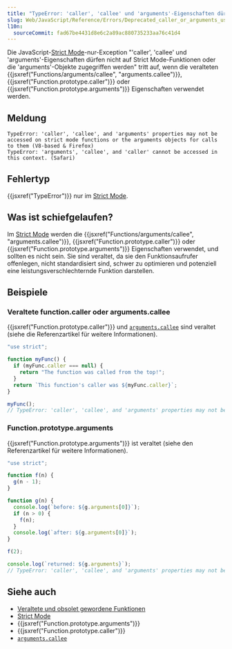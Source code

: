 ```yaml
---
title: "TypeError: 'caller', 'callee' und 'arguments'-Eigenschaften dürfen nicht zugegriffen werden"
slug: Web/JavaScript/Reference/Errors/Deprecated_caller_or_arguments_usage
l10n:
  sourceCommit: fad67be4431d8e6c2a89ac880735233aa76c41d4
---
```


Die JavaScript-[Strict Mode](/de/docs/Web/JavaScript/Reference/Strict_mode)-nur-Exception "'caller', 'callee' und 'arguments'-Eigenschaften dürfen nicht auf Strict Mode-Funktionen oder die 'arguments'-Objekte zugegriffen werden" tritt auf, wenn die veralteten {{jsxref("Functions/arguments/callee", "arguments.callee")}}, {{jsxref("Function.prototype.caller")}} oder {{jsxref("Function.prototype.arguments")}} Eigenschaften verwendet werden.

## Meldung

```plain
TypeError: 'caller', 'callee', and 'arguments' properties may not be accessed on strict mode functions or the arguments objects for calls to them (V8-based & Firefox)
TypeError: 'arguments', 'callee', and 'caller' cannot be accessed in this context. (Safari)
```

## Fehlertyp

{{jsxref("TypeError")}} nur im [Strict Mode](/de/docs/Web/JavaScript/Reference/Strict_mode).

## Was ist schiefgelaufen?

Im [Strict Mode](/de/docs/Web/JavaScript/Reference/Strict_mode) werden die {{jsxref("Functions/arguments/callee", "arguments.callee")}}, {{jsxref("Function.prototype.caller")}} oder {{jsxref("Function.prototype.arguments")}} Eigenschaften verwendet, und sollten es nicht sein. Sie sind veraltet, da sie den Funktionsaufrufer offenlegen, nicht standardisiert sind, schwer zu optimieren und potenziell eine leistungsverschlechternde Funktion darstellen.

## Beispiele

### Veraltete function.caller oder arguments.callee

{{jsxref("Function.prototype.caller")}} und [`arguments.callee`](/de/docs/Web/JavaScript/Reference/Functions/arguments/callee) sind veraltet (siehe die Referenzartikel für weitere Informationen).

```js example-bad
"use strict";

function myFunc() {
  if (myFunc.caller === null) {
    return "The function was called from the top!";
  }
  return `This function's caller was ${myFunc.caller}`;
}

myFunc();
// TypeError: 'caller', 'callee', and 'arguments' properties may not be accessed on strict mode functions or the arguments objects for calls to them
```

### Function.prototype.arguments

{{jsxref("Function.prototype.arguments")}} ist veraltet (siehe den Referenzartikel für weitere Informationen).

```js example-bad
"use strict";

function f(n) {
  g(n - 1);
}

function g(n) {
  console.log(`before: ${g.arguments[0]}`);
  if (n > 0) {
    f(n);
  }
  console.log(`after: ${g.arguments[0]}`);
}

f(2);

console.log(`returned: ${g.arguments}`);
// TypeError: 'caller', 'callee', and 'arguments' properties may not be accessed on strict mode functions or the arguments objects for calls to them
```

## Siehe auch

- [Veraltete und obsolet gewordene Funktionen](/de/docs/Web/JavaScript/Reference/Deprecated_and_obsolete_features)
- [Strict Mode](/de/docs/Web/JavaScript/Reference/Strict_mode)
- {{jsxref("Function.prototype.arguments")}}
- {{jsxref("Function.prototype.caller")}}
- [`arguments.callee`](/de/docs/Web/JavaScript/Reference/Functions/arguments/callee)
